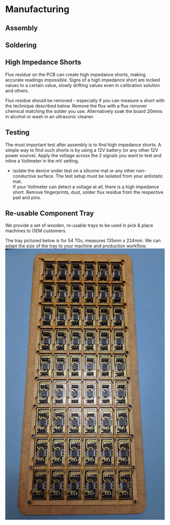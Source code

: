 
# <i class="fas fa-industry"></i> Manufacturing <!-- {docsify-ignore} -->

## Assembly

## Soldering


## High Impedance Shorts
Flux residue on the PCB can create high impedance shorts, making accurate readings impossible. Signs of a high impedance short are locked values to a certain value, slowly drifting values even in calibration solution and others.

Flux residue should be removed - especially if you can measure a short with the technique described below. Remove the flux with a flux remover chemical matching the solder you use. Alternatively soak the board 20mins in alcohol or wash in an ultrasonic cleaner.

## Testing
The most important test after assembly is to find high impedance shorts. A simple way to find such shorts is by using a 12V battery (or any other 12V power source). Apply the voltage across the 2 signals you want to test and inline a Voltmeter in the mV setting.

* isolate the device under test on a silicone mat or any other non-conductive surface. The test setup must be isolated from your antistatic mat.  
If your Voltmeter can detect a voltage at all, there is a high impedance short. Remove fingerprints, dust, solder flux residue from the respective pad and pins.

## Re-usable Component Tray
We provide a set of wooden, re-usable trays to be used in pick & place machines to OEM customers.

The tray pictured below is for 54 T0s, measures 135mm x 224mm. We can adapt the size of the tray to your machine and production workflow.
![Re-usable tray](_media/whitebox-t0-tray.jpg)
